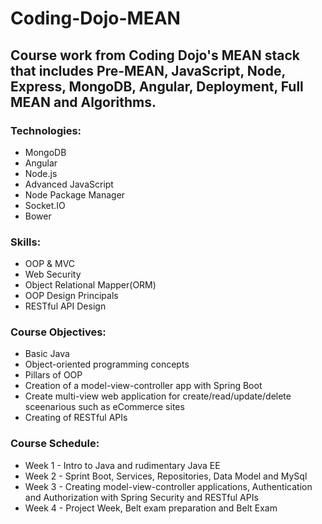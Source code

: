 # Coding-Dojo-MEAN
## Course work from Coding Dojo's MEAN stack that includes Pre-MEAN, JavaScript, Node, Express, MongoDB, Angular, Deployment, Full MEAN and Algorithms.

### Technologies:
* MongoDB
* Angular
* Node.js
* Advanced JavaScript
* Node Package Manager
* Socket.IO
* Bower

### Skills:
* OOP & MVC
* Web Security
* Object Relational Mapper(ORM)
* OOP Design Principals
* RESTful API Design

### Course Objectives:
* Basic Java
* Object-oriented programming concepts
* Pillars of OOP
* Creation of a model-view-controller app with Spring Boot
* Create multi-view web application for create/read/update/delete sceenarious such as eCommerce sites
* Creating of RESTful APIs

### Course Schedule:
* Week 1 - Intro to Java and rudimentary Java EE
* Week 2 - Sprint Boot, Services, Repositories, Data Model and MySql
* Week 3 - Creating model-view-controller applications, Authentication and Authorization with Spring Security and RESTful APIs
* Week 4 - Project Week, Belt exam preparation and Belt Exam
